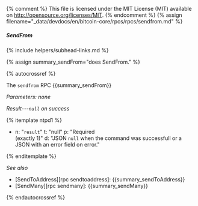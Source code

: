 {% comment %}
This file is licensed under the MIT License (MIT) available on
http://opensource.org/licenses/MIT.
{% endcomment %}
{% assign filename="_data/devdocs/en/bitcoin-core/rpcs/rpcs/sendfrom.md" %}

##### SendFrom
{% include helpers/subhead-links.md %}

{% assign summary_sendFrom="does SendFrom." %}

{% autocrossref %}

The `sendfrom` RPC {{summary_sendFrom}}

*Parameters: none*

*Result---`null` on success*

{% itemplate ntpd1 %}
- n: "`result`"
  t: "null"
  p: "Required<br>(exactly 1)"
  d: "JSON `null` when the command was successfull or a JSON with an error field on error."

{% enditemplate %}

*See also*

* [SendToAddress][rpc sendtoaddress]: {{summary_sendToAddress}}
* [SendMany][rpc sendmany]: {{summary_sendMany}}

{% endautocrossref %}

